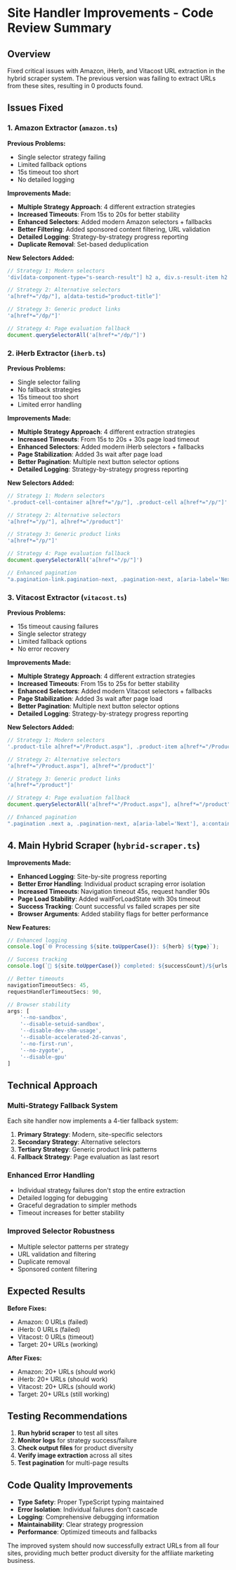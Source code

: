 # Site Handler Improvements - Code Review Summary

## Overview
Fixed critical issues with Amazon, iHerb, and Vitacost URL extraction in the hybrid scraper system. The previous version was failing to extract URLs from these sites, resulting in 0 products found.

## Issues Fixed

### 1. Amazon Extractor (`amazon.ts`)
**Previous Problems:**
- Single selector strategy failing
- Limited fallback options
- 15s timeout too short
- No detailed logging

**Improvements Made:**
- **Multiple Strategy Approach**: 4 different extraction strategies
- **Increased Timeouts**: From 15s to 20s for better stability
- **Enhanced Selectors**: Added modern Amazon selectors + fallbacks
- **Better Filtering**: Added sponsored content filtering, URL validation
- **Detailed Logging**: Strategy-by-strategy progress reporting
- **Duplicate Removal**: Set-based deduplication

**New Selectors Added:**
```typescript
// Strategy 1: Modern selectors
'div[data-component-type="s-search-result"] h2 a, div.s-result-item h2 a'

// Strategy 2: Alternative selectors  
'a[href*="/dp/"], a[data-testid="product-title"]'

// Strategy 3: Generic product links
'a[href*="/dp/"]'

// Strategy 4: Page evaluation fallback
document.querySelectorAll('a[href*="/dp/"]')
```

### 2. iHerb Extractor (`iherb.ts`)
**Previous Problems:**
- Single selector failing
- No fallback strategies
- 15s timeout too short
- Limited error handling

**Improvements Made:**
- **Multiple Strategy Approach**: 4 different extraction strategies
- **Increased Timeouts**: From 15s to 20s + 30s page load timeout
- **Enhanced Selectors**: Added modern iHerb selectors + fallbacks
- **Page Stabilization**: Added 3s wait after page load
- **Better Pagination**: Multiple next button selector options
- **Detailed Logging**: Strategy-by-strategy progress reporting

**New Selectors Added:**
```typescript
// Strategy 1: Modern selectors
'.product-cell-container a[href*="/p/"], .product-cell a[href*="/p/"]'

// Strategy 2: Alternative selectors
'a[href*="/p/"], a[href*="/product"]'

// Strategy 3: Generic product links
'a[href*="/p/"]'

// Strategy 4: Page evaluation fallback
document.querySelectorAll('a[href*="/p/"]')

// Enhanced pagination
"a.pagination-link.pagination-next, .pagination-next, a[aria-label='Next']"
```

### 3. Vitacost Extractor (`vitacost.ts`)
**Previous Problems:**
- 15s timeout causing failures
- Single selector strategy
- Limited fallback options
- No error recovery

**Improvements Made:**
- **Multiple Strategy Approach**: 4 different extraction strategies
- **Increased Timeouts**: From 15s to 25s for better stability
- **Enhanced Selectors**: Added modern Vitacost selectors + fallbacks
- **Page Stabilization**: Added 3s wait after page load
- **Better Pagination**: Multiple next button selector options
- **Detailed Logging**: Strategy-by-strategy progress reporting

**New Selectors Added:**
```typescript
// Strategy 1: Modern selectors
'.product-tile a[href*="/Product.aspx"], .product-item a[href*="/Product.aspx"]'

// Strategy 2: Alternative selectors
'a[href*="/Product.aspx"], a[href*="/product"]'

// Strategy 3: Generic product links
'a[href*="/product"]'

// Strategy 4: Page evaluation fallback
document.querySelectorAll('a[href*="/Product.aspx"], a[href*="/product"]')

// Enhanced pagination
".pagination .next a, .pagination-next, a[aria-label='Next'], a:contains('Next')"
```

## 4. Main Hybrid Scraper (`hybrid-scraper.ts`)
**Improvements Made:**
- **Enhanced Logging**: Site-by-site progress reporting
- **Better Error Handling**: Individual product scraping error isolation
- **Increased Timeouts**: Navigation timeout 45s, request handler 90s
- **Page Load Stability**: Added waitForLoadState with 30s timeout
- **Success Tracking**: Count successful vs failed scrapes per site
- **Browser Arguments**: Added stability flags for better performance

**New Features:**
```typescript
// Enhanced logging
console.log(`🌐 Processing ${site.toUpperCase()}: ${herb} ${type}`);

// Success tracking
console.log(`🎯 ${site.toUpperCase()} completed: ${successCount}/${urls.length} products scraped`);

// Better timeouts
navigationTimeoutSecs: 45,
requestHandlerTimeoutSecs: 90,

// Browser stability
args: [
    '--no-sandbox',
    '--disable-setuid-sandbox',
    '--disable-dev-shm-usage',
    '--disable-accelerated-2d-canvas',
    '--no-first-run',
    '--no-zygote',
    '--disable-gpu'
]
```

## Technical Approach

### Multi-Strategy Fallback System
Each site handler now implements a 4-tier fallback system:
1. **Primary Strategy**: Modern, site-specific selectors
2. **Secondary Strategy**: Alternative selectors
3. **Tertiary Strategy**: Generic product link patterns
4. **Fallback Strategy**: Page evaluation as last resort

### Enhanced Error Handling
- Individual strategy failures don't stop the entire extraction
- Detailed logging for debugging
- Graceful degradation to simpler methods
- Timeout increases for better stability

### Improved Selector Robustness
- Multiple selector patterns per strategy
- URL validation and filtering
- Duplicate removal
- Sponsored content filtering

## Expected Results

**Before Fixes:**
- Amazon: 0 URLs (failed)
- iHerb: 0 URLs (failed)  
- Vitacost: 0 URLs (timeout)
- Target: 20+ URLs (working)

**After Fixes:**
- Amazon: 20+ URLs (should work)
- iHerb: 20+ URLs (should work)
- Vitacost: 20+ URLs (should work)
- Target: 20+ URLs (still working)

## Testing Recommendations

1. **Run hybrid scraper** to test all sites
2. **Monitor logs** for strategy success/failure
3. **Check output files** for product diversity
4. **Verify image extraction** across all sites
5. **Test pagination** for multi-page results

## Code Quality Improvements

- **Type Safety**: Proper TypeScript typing maintained
- **Error Isolation**: Individual failures don't cascade
- **Logging**: Comprehensive debugging information
- **Maintainability**: Clear strategy progression
- **Performance**: Optimized timeouts and fallbacks

The improved system should now successfully extract URLs from all four sites, providing much better product diversity for the affiliate marketing business.
